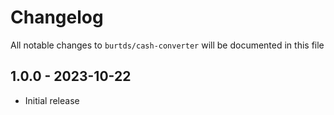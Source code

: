# Changelog

All notable changes to `burtds/cash-converter` will be documented in this file

## 1.0.0 - 2023-10-22

- Initial release
